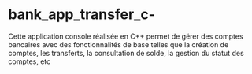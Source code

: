 # bank_app_transfer_c-
Cette application console réalisée en C++ permet de gérer des comptes bancaires avec des fonctionnalités de base telles que la création de comptes, les transferts, la consultation de solde, la gestion du statut des comptes, etc
